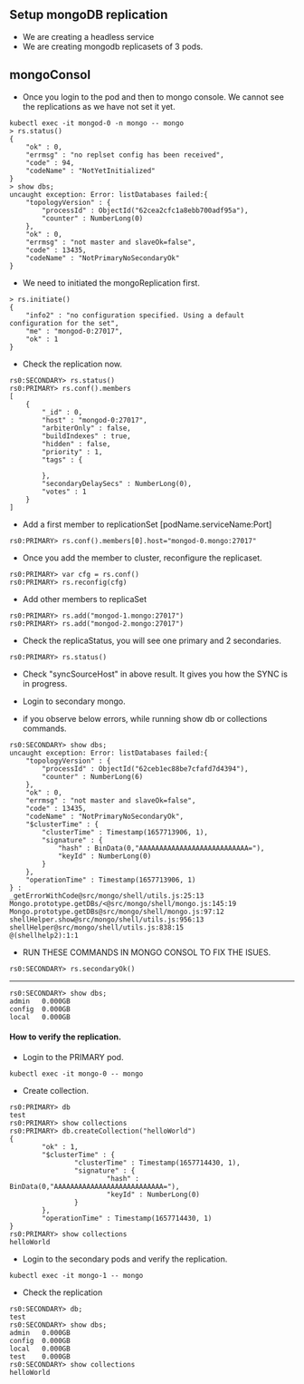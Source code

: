 ## Setup mongoDB replication
- We are creating a headless service
- We are creating mongodb replicasets of 3 pods.

## mongoConsol
- Once you login to the pod and then to mongo console. We cannot see the replications as we have not set it yet.
```
kubectl exec -it mongod-0 -n mongo -- mongo
> rs.status()
{
	"ok" : 0,
	"errmsg" : "no replset config has been received",
	"code" : 94,
	"codeName" : "NotYetInitialized"
}
> show dbs;
uncaught exception: Error: listDatabases failed:{
	"topologyVersion" : {
		"processId" : ObjectId("62cea2cfc1a8ebb700adf95a"),
		"counter" : NumberLong(0)
	},
	"ok" : 0,
	"errmsg" : "not master and slaveOk=false",
	"code" : 13435,
	"codeName" : "NotPrimaryNoSecondaryOk"
}
```
- We need to initiated the mongoReplication first.
```
> rs.initiate()
{
	"info2" : "no configuration specified. Using a default configuration for the set",
	"me" : "mongod-0:27017",
	"ok" : 1
}
```
- Check the replication now.
```
rs0:SECONDARY> rs.status()
rs0:PRIMARY> rs.conf().members
[
	{
		"_id" : 0,
		"host" : "mongod-0:27017",
		"arbiterOnly" : false,
		"buildIndexes" : true,
		"hidden" : false,
		"priority" : 1,
		"tags" : {

		},
		"secondaryDelaySecs" : NumberLong(0),
		"votes" : 1
	}
]
```

- Add a first member to replicationSet [podName.serviceName:Port]
```
rs0:PRIMARY> rs.conf().members[0].host="mongod-0.mongo:27017"
```
- Once you add the member to cluster, reconfigure the replicaset.
```
rs0:PRIMARY> var cfg = rs.conf()
rs0:PRIMARY> rs.reconfig(cfg)
```
- Add other members to replicaSet
```
rs0:PRIMARY> rs.add("mongod-1.mongo:27017")
rs0:PRIMARY> rs.add("mongod-2.mongo:27017")
```
- Check the replicaStatus, you will see one primary and 2 secondaries.
```
rs0:PRIMARY> rs.status()
```
- Check "syncSourceHost" in above result. It gives you how the SYNC is in progress.

- Login to secondary mongo.
- if you observe below errors, while running show db or collections commands.
```
rs0:SECONDARY> show dbs;
uncaught exception: Error: listDatabases failed:{
	"topologyVersion" : {
		"processId" : ObjectId("62ceb1ec88be7cfafd7d4394"),
		"counter" : NumberLong(6)
	},
	"ok" : 0,
	"errmsg" : "not master and slaveOk=false",
	"code" : 13435,
	"codeName" : "NotPrimaryNoSecondaryOk",
	"$clusterTime" : {
		"clusterTime" : Timestamp(1657713906, 1),
		"signature" : {
			"hash" : BinData(0,"AAAAAAAAAAAAAAAAAAAAAAAAAAA="),
			"keyId" : NumberLong(0)
		}
	},
	"operationTime" : Timestamp(1657713906, 1)
} :
_getErrorWithCode@src/mongo/shell/utils.js:25:13
Mongo.prototype.getDBs/<@src/mongo/shell/mongo.js:145:19
Mongo.prototype.getDBs@src/mongo/shell/mongo.js:97:12
shellHelper.show@src/mongo/shell/utils.js:956:13
shellHelper@src/mongo/shell/utils.js:838:15
@(shellhelp2):1:1
```
- RUN THESE COMMANDS IN MONGO CONSOL TO FIX THE ISUES.
```
rs0:SECONDARY> rs.secondaryOk()
```
---
```
rs0:SECONDARY> show dbs;
admin   0.000GB
config  0.000GB
local   0.000GB
```
#### How to verify the replication.
- Login to the PRIMARY pod.
```
kubectl exec -it mongo-0 -- mongo
```
- Create collection.
```
rs0:PRIMARY> db
test
rs0:PRIMARY> show collections
rs0:PRIMARY> db.createCollection("helloWorld")
{
        "ok" : 1,
        "$clusterTime" : {
                "clusterTime" : Timestamp(1657714430, 1),
                "signature" : {
                        "hash" : BinData(0,"AAAAAAAAAAAAAAAAAAAAAAAAAAA="),
                        "keyId" : NumberLong(0)
                }
        },
        "operationTime" : Timestamp(1657714430, 1)
}
rs0:PRIMARY> show collections
helloWorld
```

- Login to the secondary pods and verify the replication.
```
kubectl exec -it mongo-1 -- mongo
```
- Check the replication
```
rs0:SECONDARY> db;
test
rs0:SECONDARY> show dbs;
admin   0.000GB
config  0.000GB
local   0.000GB
test    0.000GB
rs0:SECONDARY> show collections
helloWorld
```